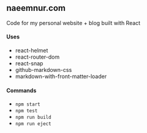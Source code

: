 ## naeemnur.com

Code for my personal website + blog built with React

#### Uses

- react-helmet
- react-router-dom
- react-snap
- github-markdown-css
- markdown-with-front-matter-loader

#### Commands

- `npm start`
- `npm test`
- `npm run build`
- `npm run eject`
